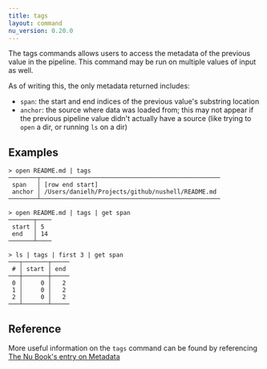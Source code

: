 ```yaml
---
title: tags
layout: command
nu_version: 0.20.0
---
```


The tags commands allows users to access the metadata of the previous value in
the pipeline. This command may be run on multiple values of input as well.

As of writing this, the only metadata returned includes:

- `span`: the start and end indices of the previous value's substring location
- `anchor`: the source where data was loaded from; this may not appear if the
  previous pipeline value didn't actually have a source (like trying to `open` a
  dir, or running `ls` on a dir)

## Examples

```shell
> open README.md | tags
────────┬──────────────────────────────────────────────────
 span   │ [row end start]
 anchor │ /Users/danielh/Projects/github/nushell/README.md
────────┴──────────────────────────────────────────────────
```

```shell
> open README.md | tags | get span
───────┬────
 start │ 5
 end   │ 14
───────┴────
```

```shell
> ls | tags | first 3 | get span
───┬───────┬─────
 # │ start │ end
───┼───────┼─────
 0 │     0 │   2
 1 │     0 │   2
 2 │     0 │   2
───┴───────┴─────
```

## Reference

More useful information on the `tags` command can be found by referencing [The
Nu Book's entry on Metadata](https://www.nushell.sh/book/en/metadata.html)
